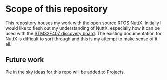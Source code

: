 # Scope of this repository
This repository houses my work with the open source RTOS [NuttX](http://nuttx.org/).  Initially
I would like to flesh out my understanding of NuttX, especially how it can be used with the 
[STM32F407 discovery board](http://www.st.com/en/evaluation-tools/stm32f4discovery.html). The
existing documentation for NuttX is difficult to sort through and this is my attempt to make
sense of it all.

## Future work
Pie in the sky ideas for this repo will be added to Projects.
